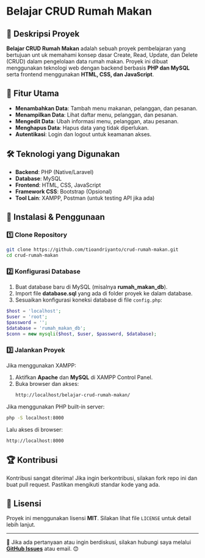 # Belajar CRUD Rumah Makan 
 
## 📌 Deskripsi Proyek 
**Belajar CRUD Rumah Makan** adalah sebuah proyek pembelajaran yang bertujuan unt uk memahami konsep dasar Create, Read, Update, dan Delete (CRUD) dalam pengelolaan data rumah makan. Proyek ini dibuat menggunakan teknologi web dengan backend berbasis **PHP dan MySQL** serta frontend menggunakan **HTML, CSS, dan JavaScript**. 
  
## 🚀 Fitur Utama
- **Menambahkan Data**: Tambah menu makanan, pelanggan, dan pesanan.
- **Menampilkan Data**: Lihat daftar menu, pelanggan, dan pesanan.
- **Mengedit Data**: Ubah informasi menu, pelanggan, atau pesanan.
- **Menghapus Data**: Hapus data yang tidak diperlukan.
- **Autentikasi**: Login dan logout untuk keamanan akses.

## 🛠️ Teknologi yang Digunakan
- **Backend**: PHP (Native/Laravel)
- **Database**: MySQL
- **Frontend**: HTML, CSS, JavaScript
- **Framework CSS**: Bootstrap (Opsional)
- **Tool Lain**: XAMPP, Postman (untuk testing API jika ada)

## 🔧 Instalasi & Penggunaan
### 1️⃣ Clone Repository
```sh
git clone https://github.com/tioandriyanto/crud-rumah-makan.git
cd crud-rumah-makan
```

### 2️⃣ Konfigurasi Database
1. Buat database baru di MySQL (misalnya **rumah_makan_db**).
2. Import file **database.sql** yang ada di folder proyek ke dalam database.
3. Sesuaikan konfigurasi koneksi database di file `config.php`:
```php
$host = 'localhost';
$user = 'root';
$password = '';
$database = 'rumah_makan_db';
$conn = new mysqli($host, $user, $password, $database);
```

### 3️⃣ Jalankan Proyek
Jika menggunakan XAMPP:
1. Aktifkan **Apache** dan **MySQL** di XAMPP Control Panel.
2. Buka browser dan akses:
   ```sh
   http://localhost/belajar-crud-rumah-makan/
   ```

Jika menggunakan PHP built-in server:
```sh
php -S localhost:8000
```
Lalu akses di browser:
```
http://localhost:8000
```

## 🏆 Kontribusi
Kontribusi sangat diterima! Jika ingin berkontribusi, silakan fork repo ini dan buat pull request. Pastikan mengikuti standar kode yang ada.

## 📄 Lisensi
Proyek ini menggunakan lisensi **MIT**. Silakan lihat file `LICENSE` untuk detail lebih lanjut.

---
📢 Jika ada pertanyaan atau ingin berdiskusi, silakan hubungi saya melalui **[GitHub Issues](https://github.com/username/belajar-crud-rumah-makan/issues)** atau email. 😊

